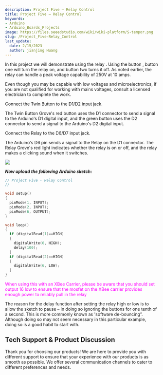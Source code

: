 ```yaml
---
description: Project Five – Relay Control
title: Project Five – Relay Control
keywords:
- Arduino
- Arduino_Boards_Projects
image: https://files.seeedstudio.com/wiki/wiki-platform/S-tempor.png
slug: /Project_Five-Relay_Control
last_update:
  date: 2/15/2023
  author: jianjing Huang
---
```

<!-- ---
name: Project Five – Relay Control
category: Tutorial
oldwikiname:  Project Five – Relay Control
prodimagename:
surveyurl: https://www.research.net/r/Project_Five-Relay_Control
--- -->

In this project we will demonstrate using the relay . Using the button , button one will turn the relay on, and button two turns it off. As noted earlier, the relay can handle a peak voltage capability of 250V at 10 amps.

Even though you may be capable with low voltages and microelectronics, if you are not qualified for working with mains voltages, consult a licensed electrician to complete the work.

Connect the Twin Button to the D1/D2 input jack.

The Twin Button Grove's red button uses the D1 connector to send a signal to the Arduino's D1 digital input, and the green button uses the D2 connector to send a signal to the Arduino's D2 digital input.

Connect the Relay to the D6/D7 input jack.

The Arduino's D6 pin sends a signal to the Relay on the D1 connector.  The Relay Grove's red light indicates whether the relay is on or off, and the relay makes a clicking sound when it switches.

![](https://files.seeedstudio.com/wiki/Project_Five-Relay_Control/img/Conn-five.jpg)

_**Now upload the following Arduino sketch:**_

```cpp
// Project Five - Relay Control
//

void setup()
{
  pinMode(1, INPUT);
  pinMode(2, INPUT);
  pinMode(6, OUTPUT);
}

void loop()
{
  if (digitalRead(1)==HIGH)
  {
    digitalWrite(6, HIGH);
    delay(100);
  }
  if (digitalRead(2)==HIGH)
  {
    digitalWrite(6, LOW);
  }
}
```

<font color="magenta">
When using this with an XBee Carrier, please be aware that you should set output 16 low to ensure that the mosfet on the XBee carrier provides enough power to reliably pull in the relay
</font>

The reason for the delay function after setting the relay high or low is to allow the sketch to pause – in doing so ignoring the buttons for one tenth of a second. This is more commonly known as 'software de-bouncing”. Although doing so may not seem necessary in this particular example, doing so is a good habit to start with.

## Tech Support & Product Discussion

Thank you for choosing our products! We are here to provide you with different support to ensure that your experience with our products is as smooth as possible. We offer several communication channels to cater to different preferences and needs.

<div class="button_tech_support_container">
<a href="https://forum.seeedstudio.com/" class="button_forum"></a> 
<a href="https://www.seeedstudio.com/contacts" class="button_email"></a>
</div>

<div class="button_tech_support_container">
<a href="https://discord.gg/eWkprNDMU7" class="button_discord"></a> 
<a href="https://github.com/Seeed-Studio/wiki-documents/discussions/69" class="button_discussion"></a>
</div>
